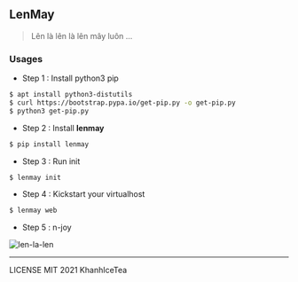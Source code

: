 ## LenMay

> Lên là lên là lên mây luôn ...

### Usages

- Step 1 : Install python3 pip

```bash
$ apt install python3-distutils
$ curl https://bootstrap.pypa.io/get-pip.py -o get-pip.py
$ python3 get-pip.py
```

- Step 2 : Install **lenmay**

```bash
$ pip install lenmay
```

- Step 3 : Run init

```bash
$ lenmay init
```

- Step 4 : Kickstart your virtualhost

```bash
$ lenmay web
```

- Step 5 : n-joy

![len-la-len](https://user-images.githubusercontent.com/4528223/108836162-17ba5900-7603-11eb-9568-f9c34a6fb7ea.jpg)

------

LICENSE MIT 2021 KhanhIceTea
